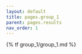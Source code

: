 ```yaml
---
layout: default
title: pages.group_1
parent: pages.results
nav_order: 1
---
```



{% tf group_1/group_1.md %}


